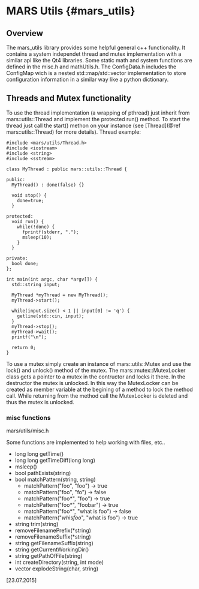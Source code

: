 MARS Utils {#mars_utils}
===========

## Overview

The mars\_utils library provides some helpful general c++ functionality. It contains a system independet thread and mutex implementation with a similar api like the Qt4 libraries. Some static math and system functions are defined in the misc.h and mathUtils.h. The ConfigData.h includes the ConfigMap wich is a nested std::map/std::vector implementation to store configuration information in a similar way like a python dictionary. 
 

## Threads and Mutex functionality

To use the thread implementation (a wrapping of pthread) just inherit from mars::utils::Thread and implement the protected run() method. To start the thread just call the start() methon on your instance (see [Thread](@ref mars::utils::Thread) for more details). 
Thread example:

    #include <mars/utils/Thread.h>
    #include <iostream>
    #include <string>
    #include <sstream>

    class MyThread : public mars::utils::Thread {

    public:
      MyThread() : done(false) {}

      void stop() {
        done=true;
      }

    protected:
      void run() {
        while(!done) {
          fprintf(stderr, ".");
          msleep(10);
        }
      }

    private:
      bool done;
    };

    int main(int argc, char *argv[]) {
      std::string input;

      MyThread *myThread = new MyThread();
      myThread->start();

      while(input.size() < 1 || input[0] != 'q') {
        getline(std::cin, input);
      }      
      myThread->stop();
      myThread->wait();
      printf("\n");

      return 0;
    }

To use a mutex simply create an instance of mars::utils::Mutex and use the lock() and unlock() method of the mutex. The mars::mutex::MutexLocker class gets a pointer to a mutex in the contructor and locks it there. In the destructor the mutex is unlocked. In this way the MutexLocker can be created as member variable at the begining of a method to lock the method call. While returning from the method call the MutexLocker is deleted and thus the mutex is unlocked.

### misc functions

mars/utils/misc.h

Some functions are implemented to help working with files, etc..

  - long long getTime()
  - long long getTimeDiff(long long)
  - msleep()
  - bool pathExists(string)
  - bool matchPattern(string, string)
    - matchPattern("foo", "foo") -> true
    - matchPattern("foo", "fo") -> false
    - matchPattern("foo*", "foo") -> true
    - matchPattern("foo*", "foobar") -> true
    - matchPattern("foo*", "what is foo") -> false
    - matchPattern("*wh*is*foo*", "what is foo") -> true
  - string trim(string)
  - removeFilenamePrefix(*string)
  - removeFilenameSuffix(*string)
  - string getFilenameSuffix(string)
  - string getCurrentWorkingDir()
  - string getPathOfFile(string)
  - int createDirectory(string, int mode)
  - vector<string> explodeString(char, string)

\[23.07.2015\]





